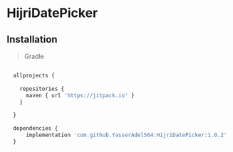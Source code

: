 # HijriDatePicker


## Installation

> Gradle

```javascript

  allprojects {
   
    repositories {
      maven { url 'https://jitpack.io' }
    }
    
  }
  
  dependencies {
      implementation 'com.github.YasserAdel564:HijriDatePicker:1.0.2'
  }
  ```
